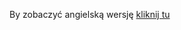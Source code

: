 By zobaczyć angielską wersję [kliknij tu](https://github.com/TomaszOrpik/MonitorApi_Nodejs/blob/master/README.md)
